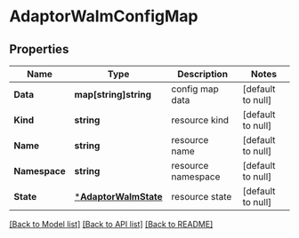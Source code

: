 # AdaptorWalmConfigMap

## Properties
Name | Type | Description | Notes
------------ | ------------- | ------------- | -------------
**Data** | **map[string]string** | config map data | [default to null]
**Kind** | **string** | resource kind | [default to null]
**Name** | **string** | resource name | [default to null]
**Namespace** | **string** | resource namespace | [default to null]
**State** | [***AdaptorWalmState**](adaptor.WalmState.md) | resource state | [default to null]

[[Back to Model list]](../README.md#documentation-for-models) [[Back to API list]](../README.md#documentation-for-api-endpoints) [[Back to README]](../README.md)


